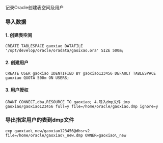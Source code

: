 记录Oracle创建表空间及用户

### 导入数据
#### 1. 创建表空间
```
CREATE TABLESPACE gaoxiao DATAFILE '/opt/develop/oracle/oradata/gaoixao.ora' SIZE 500m;

```

#### 2. 创建用户
```
CREATE USER gaoxiao IDENTIFIED BY gaoxiao123456 DEFAULT TABLESPACE gaoxiao QUOTA 500m ON USERS;
```

#### 3. 用户授权
```
GRANT CONNECT,dba,RESOURCE TO gaoxiao; 4.导入dmp文件 imp gaoxiao/gaoxiao123456 full=y file=/home/oracle/gaoxiao.dmp ignore=y
```

### 导出指定用户的表到dmp文件
```
exp gaoxiao\_new/gaoxiao123456@dbsrv2 file=/home/oracle/gaoxiao\_new.dmp OWNER=gaoxiao\_new
```
